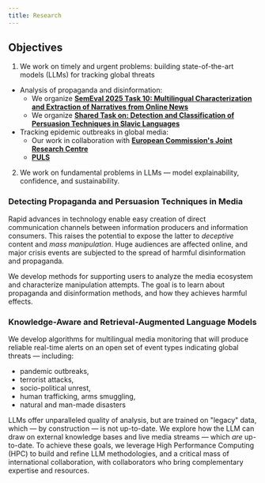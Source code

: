 ```yaml
---
title: Research
---
```



## Objectives

1. We work on timely and urgent problems: building state-of-the-art models (LLMs) for tracking global threats
  - Analysis of propaganda and disinformation:
     - We organize [__SemEval 2025 Task 10: Multilingual Characterization and Extraction of
      Narratives from Online News__](https://propaganda.math.unipd.it/semeval2025task10/)
     - We organize [__Shared Task on: Detection and Classification of Persuasion Techniques in Slavic Languages__](https://bsnlp.cs.helsinki.fi/shared-task.html)
  - Tracking epidemic outbreaks in global media:
     - Our work in collaboration with [__European Commission's Joint Research Centre__](https://medisys.newsbrief.eu/medisys/helsinkiedition/en/home.html)
     -  [__PULS__](https://puls.cs.helsinki.fi/static/%20.html)
2. We work on fundamental problems in LLMs — model explainability, confidence, and sustainability.


### Detecting Propaganda and Persuasion Techniques in Media

Rapid advances in technology enable easy creation of direct communication channels between information producers and information consumers.
This raises the potential to expose the latter to _deceptive_ content and _mass manipulation_.
Huge audiences are affected online, and major crisis events are subjected to the spread of harmful disinformation and propaganda.

We develop methods for supporting users to analyze the media ecosystem and characterize manipulation attempts.
The goal is to learn about propaganda and disinformation methods, and how they achieves harmful effects.


### Knowledge-Aware and Retrieval-Augmented Language Models

We develop algorithms for multilingual media monitoring that will produce reliable real-time alerts on an open set of event types indicating global threats — including:
- pandemic outbreaks,
- terrorist attacks,
- socio-political unrest,
- human trafficking, arms smuggling,
- natural and man-made disasters

LLMs offer unparalleled quality of analysis, but are trained on "legacy" data, which — by construction — is not up-to-date.  We explore how the LLM can draw on external knowledge bases and live media streams — which _are_ up-to-date.
To achieve these goals, we leverage High Performance Computing (HPC) to build and refine LLM methodologies, and a critical mass of international collaboration, with collaborators who bring complementary expertise and resources.



<!--
## Seminar
...
    -->
